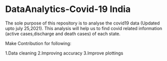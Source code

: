 # DataAnalytics-Covid-19 India

The sole purpose of this repository is to analyse the covid19 data (Updated upto july 25,2021). This analysis will help us to find covid related information (active cases,discharge and death cases) of each state.

Make Contribution for following:

1.Data cleaning
2.Improving accuracy
3.Improve plottings
